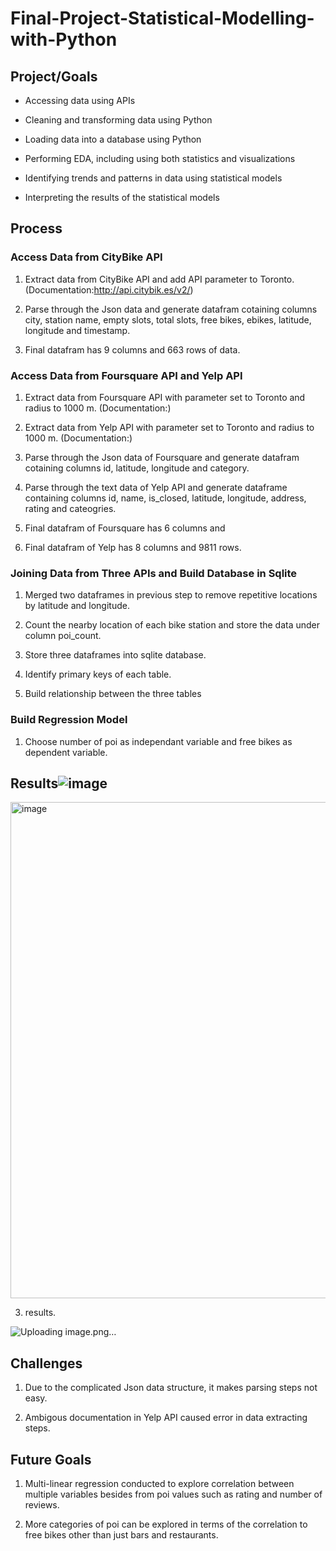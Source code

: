 # Final-Project-Statistical-Modelling-with-Python

## Project/Goals
* Accessing data using APIs

* Cleaning and transforming data using Python

* Loading data into a database using Python

* Performing EDA, including using both statistics and visualizations

* Identifying trends and patterns in data using statistical models

* Interpreting the results of the statistical models

## Process
### Access Data from CityBike API
1. Extract data from CityBike API and add API parameter to Toronto. (Documentation:http://api.citybik.es/v2/)

2. Parse through the Json data and generate datafram cotaining columns city, station name, empty slots, total slots, free bikes, ebikes, latitude, longitude and timestamp.

3. Final datafram has 9 columns and 663 rows of data.

### Access Data from Foursquare API and Yelp API
1. Extract data from Foursquare API with parameter set to Toronto and radius to 1000 m. (Documentation:)

2. Extract data from Yelp API with parameter set to Toronto and radius to 1000 m. (Documentation:)

3. Parse through the Json data of Foursquare and generate datafram cotaining columns id, latitude, longitude and category.

4. Parse through the text data of Yelp API and generate dataframe containing columns id, name, is_closed, latitude, longitude, address, rating and cateogries.

5. Final datafram of Foursquare has 6 columns and 

6. Final datafram of Yelp has 8 columns and 9811 rows.

### Joining Data from Three APIs and Build Database in Sqlite

1. Merged two dataframes in previous step to remove repetitive locations by latitude and longitude.

2. Count the nearby location of each bike station and store the data under column poi_count.

3. Store three dataframes into sqlite database.

4. Identify primary keys of each table.

5. Build relationship between the three tables

### Build Regression Model

1. Choose number of poi as independant variable and free bikes as dependent variable.

## Results![image](https://github.com/maybester/Statistical-Modelling-with-Python/assets/73912419/adb3cda6-292e-45a2-b65c-853562f02f05)
<img width="794" alt="image" src="https://github.com/maybester/Statistical-Modelling-with-Python/assets/73912419/77b1f474-90b1-4aa4-9845-6eb9e8699f96">

3. results.

![Uploading image.png…]()



## Challenges 
1. Due to the complicated Json data structure, it makes parsing steps not easy.

2. Ambigous documentation in Yelp API caused error in data extracting steps.

## Future Goals
1. Multi-linear regression conducted to explore correlation between multiple variables besides from poi values such as rating and number of reviews.

2. More categories of poi can be explored in terms of the correlation to free bikes other than just bars and restaurants.

